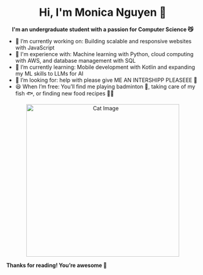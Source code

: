 <div align="center">
  
  # Hi, I'm Monica Nguyen 👋 

  **I'm an undergraduate student with a passion for Computer Science 😼**

</div>

- 🔭 I’m currently working on: Building scalable and responsive websites with JavaScript
- 🤖 I'm experience with: Machine learning with Python, cloud computing with AWS, and database management with SQL
- 🌱 I’m currently learning: Mobile development with Kotlin and expanding my ML skills to LLMs for AI
- 🤔 I’m looking for: help with please give ME AN INTERSHIPP PLEASEEE 🤡
- 😆 When I’m free: You’ll find me playing badminton 🏸, taking care of my fish 🐟, or finding new food recipes 🧑‍🍳

<div align="center">
  
  <img src="https://i.giphy.com/media/v1.Y2lkPTc5MGI3NjExNHR1d3d0eDhsYnZ2em0yc3hmbGRhaTlpemRlaTRlM2ZpcjMxdTgwcCZlcD12MV9pbnRlcm5hbF9naWZfYnlfaWQmY3Q9Zw/LHZyixOnHwDDy/giphy.gif" alt="Cat Image" width="400"/>

</div>

**Thanks for reading! You’re awesome 🌟**

